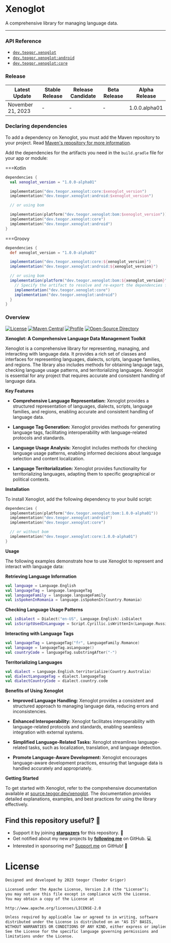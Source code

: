 # Xenoglot

A comprehensive library for managing language data.

---

### API Reference

* [`dev.teogor.xenoglot`](../reference)
* [`dev.teogor.xenoglot:android`](../reference/android)
* [`dev.teogor.xenoglot:core`](../reference/core)

### Release

| Latest Update     | Stable Release | Release Candidate | Beta Release | Alpha Release |
|-------------------|----------------|-------------------|--------------|---------------|
| November 21, 2023 | -              | -                 | -            | 1.0.0.alpha01 |


### Declaring dependencies

To add a dependency on Xenoglot, you must add the Maven repository to your project. Read [Maven's repository for more information](https://repo.maven.apache.org/maven2/).

Add the dependencies for the artifacts you need in the `build.gradle` file for your app or module:

===Kotlin
```Kotlin
dependencies {
  val xenoglot_version = "1.0.0-alpha01"

  implementation("dev.teogor.xenoglot:core:$xenoglot_version")
  implementation("dev.teogor.xenoglot:android:$xenoglot_version")

  // or using bom

  implementation(platform("dev.teogor.xenoglot:bom:$xenoglot_version"))
  implementation("dev.teogor.xenoglot:core")
  implementation("dev.teogor.xenoglot:android")
}
```

===Groovy
```Groovy
dependencies {
  def xenoglot_version = "1.0.0-alpha01"

  implementation("dev.teogor.xenoglot:core:${xenoglot_version}")
  implementation("dev.teogor.xenoglot:android:${xenoglot_version}")

  // or using bom
  implementation(platform("dev.teogor.xenoglot:bom:${xenoglot_version}")) {
    // Specify the artifact to resolve and re-export the dependencies from the platform BOM
    implementation("dev.teogor.xenoglot:core")
    implementation("dev.teogor.xenoglot:android")
  }
}
```

[//]: # (### Feedback)

[//]: # ()
[//]: # (Your feedback helps make Xenoglot better. We want to know if you discover new issues or have ideas for improving this library. Before creating a new issue, please take a look at the [existing ones]&#40;https://github.com/teogor/xenoglot&#41; in this library. You can add your vote to an existing issue by clicking the star button.)

[//]: # ()
[//]: # ([Create a new issue]&#40;https://github.com/teogor/xenoglot/issues/new&#41;)

[//]: # ()
[//]: # (### Version 1.0.0)

[//]: # ()
[//]: # (#### Version 1.0.0-alpha02)

[//]: # ()
[//]: # (November 24, 2023)

[//]: # ()
[//]: # (`dev.teogor.xenoglot:xenoglot-*:1.0.0-alpha02` is released. [Version 1.0.0-alpha02 contains these commits.]&#40;https://github.com/teogor/xenoglot/commit/ff798bb57b380403a26d23ee4260e6ab98627adc&#41;)

[//]: # ()
[//]: # (**Bug Fixes**)

[//]: # (* Bug 1)

[//]: # (* Bug 2)

[//]: # (* Bug 3)

[//]: # (* Bug 4)

[//]: # ()
[//]: # (#### Version 1.0.0-alpha01)

[//]: # ()
[//]: # (November 21, 2023)

[//]: # ()
[//]: # (`dev.teogor.xenoglot:xenoglot-*:1.0.0-alpha01` is released. [Version 1.0.0-alpha01 contains these commits.]&#40;https://github.com/teogor/xenoglot/commit/ff798bb57b380403a26d23ee4260e6ab98627adc&#41;)

[//]: # ()
[//]: # (**Bug Fixes**)

[//]: # (* Bug 1)

[//]: # (* Bug 2)

[//]: # ()
[//]: # (---)

### Overview
[![License](https://img.shields.io/badge/License-Apache%202.0-blue.svg)](https://opensource.org/licenses/Apache-2.0)
[![Maven Central](https://img.shields.io/maven-central/v/dev.teogor.xenoglot/bom.svg?label=Maven%20Central)](https://central.sonatype.com/search?q=g%3Adev.teogor.xenoglot+a%3Abom&smo=true)
[![Profile](https://source.teogor.dev/badges/teogor-github.svg)](https://github.com/teogor)
[![Open-Source Directory](https://source.teogor.dev/badges/teogor-dev.svg)](https://source.teogor.dev)

**Xenoglot: A Comprehensive Language Data Management Toolkit**

Xenoglot is a comprehensive library for representing, managing, and interacting with language data. It provides a rich set of classes and interfaces for representing languages, dialects, scripts, language families, and regions. The library also includes methods for obtaining language tags, checking language usage patterns, and territorializing languages. Xenoglot is essential for any project that requires accurate and consistent handling of language data.

**Key Features**

* **Comprehensive Language Representation:** Xenoglot provides a structured representation of languages, dialects, scripts, language families, and regions, enabling accurate and consistent handling of language data.

* **Language Tag Generation:** Xenoglot provides methods for generating language tags, facilitating interoperability with language-related protocols and standards.

* **Language Usage Analysis:** Xenoglot includes methods for checking language usage patterns, enabling informed decisions about language selection and content localization.

* **Language Territorialization:** Xenoglot provides functionality for territorializing languages, adapting them to specific geographical or political contexts.

**Installation**

To install Xenoglot, add the following dependency to your build script:

```kotlin
dependencies {
  implementation(platform("dev.teogor.xenoglot:bom:1.0.0-alpha01"))
  implementation("dev.teogor.xenoglot:android")
  implementation("dev.teogor.xenoglot:core")

  // or without bom
  implementation("dev.teogor.xenoglot:core:1.0.0-alpha01")
}
```

**Usage**

The following examples demonstrate how to use Xenoglot to represent and interact with language data:

**Retrieving Language Information**

```kotlin
val language = Language.English
val languageTag = language.languageTag
val languageFamily = language.languageFamily
val isSpokenInRomania = language.isSpokenIn(Country.Romania)
```

**Checking Language Usage Patterns**

```kotlin
val isDialect = Dialect("en-US", Language.English).isDialect
val isScriptUsedInLanguage = Script.Cyrillic.isWrittenIn(Language.Russian)
```

**Interacting with Language Tags**

```kotlin
val languageTag = LanguageTag("fr", LanguageFamily.Romance)
val language = languageTag.asLanguage()
val countryCode = languageTag.substringAfter("-")
```

**Territorializing Languages**

```kotlin
val dialect = Language.English.territorialize(Country.Australia)
val dialectLanguageTag = dialect.languageTag
val dialectCountryCode = dialect.country.code
```

**Benefits of Using Xenoglot**

* **Improved Language Handling:** Xenoglot provides a consistent and structured approach to managing language data, reducing errors and inconsistencies.

* **Enhanced Interoperability:** Xenoglot facilitates interoperability with language-related protocols and standards, enabling seamless integration with external systems.

* **Simplified Language-Related Tasks:** Xenoglot streamlines language-related tasks, such as localization, translation, and language detection.

* **Promote Language-Aware Development:** Xenoglot encourages language-aware development practices, ensuring that language data is handled accurately and appropriately.

**Getting Started**

To get started with Xenoglot, refer to the comprehensive documentation available at
[source.teogor.dev/xenoglot](https://source.teogor.dev/xenoglot). The documentation provides
detailed explanations, examples, and best practices for using the library effectively.

## Find this repository useful? 🩷
* Support it by joining __[stargazers](https://github.com/teogor/xenoglot/stargazers)__ for this repository. 📁
* Get notified about my new projects by __[following me](https://github.com/teogor)__ on GitHub. 💻
* Interested in sponsoring me? [Support me](sponsor.md) on GitHub! 🤝

# License
```xml
Designed and developed by 2023 teogor (Teodor Grigor)

Licensed under the Apache License, Version 2.0 (the "License");
you may not use this file except in compliance with the License.
You may obtain a copy of the License at

http://www.apache.org/licenses/LICENSE-2.0

Unless required by applicable law or agreed to in writing, software
distributed under the License is distributed on an "AS IS" BASIS,
WITHOUT WARRANTIES OR CONDITIONS OF ANY KIND, either express or implied.
See the License for the specific language governing permissions and
limitations under the License.
```
